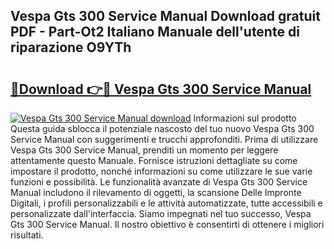 ## Vespa Gts 300 Service Manual Download gratuit PDF - Part-Ot2 Italiano Manuale dell'utente di riparazione O9YTh

# <h2><a href="http://dfe9jh.blite.top/?on=Vespa+Gts+300+Service+Manual">🔗Download 👉🔴 Vespa Gts 300 Service Manual</a></h2>

[![Vespa Gts 300 Service Manual download](https://i.imgur.com/lujVjoI.png)](http://dfe9jh.blite.top/?on=Vespa+Gts+300+Service+Manual)
Informazioni sul prodotto Questa guida sblocca il potenziale nascosto del tuo nuovo Vespa Gts 300 Service Manual con suggerimenti e trucchi approfonditi. Prima di utilizzare Vespa Gts 300 Service Manual, prenditi un momento per leggere attentamente questo Manuale. Fornisce istruzioni dettagliate su come impostare il prodotto, nonché informazioni su come utilizzare le sue varie funzioni e possibilità. Le funzionalità avanzate di Vespa Gts 300 Service Manual includono il rilevamento di oggetti, la scansione Delle Impronte Digitali, i profili personalizzabili e le attività automatizzate, tutte accessibili e personalizzate dall'interfaccia. Siamo impegnati nel tuo successo, Vespa Gts 300 Service Manual. Il nostro obiettivo è consentirti di ottenere i migliori risultati.
